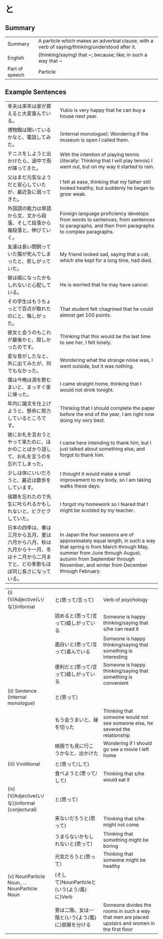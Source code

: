 # と

## Summary

<table><tr>   <td>Summary</td>   <td>A particle which makes an adverbial clause, with a verb of saying/thinking/understood after it.</td></tr><tr>   <td>English</td>   <td>(thinking/saying) that ~; because; like; in such a way that ~</td></tr><tr>   <td>Part of speech</td>   <td>Particle</td></tr></table>

## Example Sentences

<table><tr>   <td>幸夫は来年は家が買えると大変喜んでいる。</td>   <td>Yukio is very happy that he can buy a house next year.</td></tr><tr>   <td>博物館は開いているかなと、電話してみた。</td>   <td>(internal monologue): Wondering if the museum is open I called them.</td></tr><tr>   <td>テニスをしようと出かけたら、途中で雨が降ってきた。</td>   <td>With the intention of playing tennis (literally: Thinking that I will play tennis) I went out, but on my way it started to rain.</td></tr><tr>   <td>父はまだ元気なようだと安心していたが、最近急に弱ってきた。</td>   <td>I felt at ease, thinking that my father still looked healthy, but suddenly he began to grow weak.</td></tr><tr>   <td>外国語の能力は単語から文、文から段落、そして段落から複段落と、伸びていく。</td>   <td>Foreign language proficiency develops from words to sentences, from sentences to paragraphs, and then from paragraphs to complex paragraphs.</td></tr><tr>   <td>友達は長い間飼っていた猫が死んでしまったと、悲しがっていた。</td>   <td>My friend looked sad, saying that a cat, which she kept for a long time, had died.</td></tr><tr>   <td>彼は癌になったかもしれないと心配している。</td>   <td>He is worried that he may have cancer.</td></tr><tr>   <td>その学生はもうちょっとで百点が取れたのにと、悔しがった。</td>   <td>That student felt chagrined that he could almost get 100 points.</td></tr><tr>   <td>彼女と会うのもこれが最後かと、寂しかったのです。</td>   <td>Thinking that this would be the last time to see her, I felt lonely.</td></tr><tr>   <td>変な音がしたなと、外に出てみたが、何でもなかった。</td>   <td>Wondering what the strange noise was, I went outside, but it was nothing.</td></tr><tr>   <td>僕は今晩は酒を飲むまいと、まっすぐ家に帰った。</td>   <td>I came straight home, thinking that I would not drink tonight.</td></tr><tr>   <td>年内に論文を仕上げようと、懸命に努力しているところです。</td>   <td>Thinking that I should complete the paper before the end of the year, I am right now doing my very best.</td></tr><tr>   <td>彼にお礼を言おうとやって来たのに、ほかのことばかり話して、お礼を言うのを忘れてしまった。</td>   <td>I came here intending to thank him, but I just talked about something else, and forgot to thank him.</td></tr><tr>   <td>少しは体にいいだろうと、最近は散歩をしています。</td>   <td>I thought it would make a small improvement to my body, so I am taking walks these days.</td></tr><tr>   <td>宿題を忘れたので先生に叱られるかもしれないと、ビクビクしていた。</td>   <td>I forgot my homework so I feared that I might be scolded by my teacher.</td></tr><tr>   <td>日本の四季は、春は三月から五月、夏は六月から八月、秋は九月から十一月、冬は十二月から二月までと、どの季節もほぼ同じ長さになっている。</td>   <td>In Japan the four seasons are of approximately equal length, in such a way that spring is from March through May, summer from June through August, autumn from September through November, and winter from December through February.</td></tr></table>

<table class="table"><tbody><tr class="tr head"><td class="td"><span class="numbers">(i)</span> <span class="bold">{V/Adjective(い/な)}informal</span></td><td class="td"><span class="concept">と</span><span>(思って/言って)</span> </td><td class="td"><span>Verb of psychology</span></td></tr><tr class="tr"><td class="td"></td><td class="td"><span>読める</span><span class="concept">と</span><span>(思って/言って)嬉しがっている</span></td><td class="td"><span>Someone is happy thinking/saying that s/he can read it</span></td></tr><tr class="tr"><td class="td"></td><td class="td"><span>面白い</span><span class="concept">と</span><span>(思って/言って)喜んでいる</span></td><td class="td"><span>Someone is happy thinking/saying that something is    interesting</span></td></tr><tr class="tr"><td class="td"></td><td class="td"><span>便利だ</span><span class="concept">と</span><span>(思って/言って)嬉しがっている</span></td><td class="td"><span>Someone is happy thinking/saying that something is    convenient</span></td></tr><tr class="tr head"><td class="td"><span class="numbers">(ii)</span> <span class="bold">Sentence (internal monologue)</span> </td><td class="td"><span class="concept">と</span><span>(思って)</span> </td><td class="td"></td></tr><tr class="tr"><td class="td"></td><td class="td"><span>もう会うまい</span><span class="concept">と</span><span>、縁を切った</span></td><td class="td"><span>Thinking that someone would not see someone else, he severed the relationship</span></td></tr><tr class="tr"><td class="td"></td><td class="td"><span>映画でも見に行こうかな</span><span class="concept">と</span><span>、出かけた</span></td><td class="td"><span>Wondering if I should go see a movie I left home</span></td></tr><tr class="tr head"><td class="td"><span class="numbers">(iii)</span> <span class="bold">Vvolitional</span></td><td class="td"><span class="concept">と</span><span>(思って/して)</span> </td><td class="td"></td></tr><tr class="tr"><td class="td"></td><td class="td"><span>食べよう</span><span class="concept">と</span><span>(思って/して)</span> </td><td class="td"><span>Thinking that s/he would eat it</span></td></tr><tr class="tr head"><td class="td"><span class="numbers">(iv)</span> <span class="bold">{V/Adjective(い/な)}informal (conjectural)</span> </td><td class="td"><span class="concept">と</span><span>(思って)</span> </td><td class="td"></td></tr><tr class="tr"><td class="td"></td><td class="td"><span>来ないだろう</span><span class="concept">と</span><span>(思って)</span> </td><td class="td"><span>Thinking that s/he might not come</span></td></tr><tr class="tr"><td class="td"></td><td class="td"><span>うまらないかもしれない</span><span class="concept">と</span><span>(思って)</span> </td><td class="td"><span>Thinking that something might be boring</span></td></tr><tr class="tr"><td class="td"></td><td class="td"><span>元気だろう</span><span class="concept">と</span><span>(思って)</span> </td><td class="td"><span>Thinking that someone might be healthy</span></td></tr><tr class="tr head"><td class="td"><span class="numbers">(v)</span> <span class="bold">NounParticle Noun, …NounParticle Noun</span></td><td class="td"><span>(そして)NounParticle</span><span class="concept">と</span><span>(いう{よう/風}に)Verb</span></td><td class="td"></td></tr><tr class="tr"><td class="td"></td><td class="td"><span>男は二階、女は一階</span><span class="concept">と</span><span>(いう{よう/風}に)部屋を分ける</span></td><td class="td"><span>Someone divides the rooms in such a way that men are placed upstairs and women in the first floor</span></td></tr></tbody></table>

